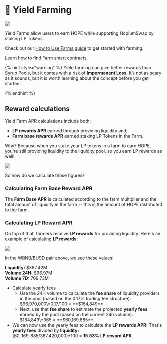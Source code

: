 # 🚜 Yield Farming

![](../../.gitbook/assets/yield-farms-header.png)

Yield Farms allow users to earn HOPE while supporting HopiumSwap by staking LP Tokens.

Check out our [How to Use Farms guide](https://docs.pancakeswap.finance/products/yield-farming/how-to-use-farms) to get started with farming.

Learn [how to find Farm smart contracts](./)

{% hint style="warning" %}
Yield farming can give better rewards than Syrup Pools, but it comes with a risk of **Impermanent Loss**. It’s not as scary as it sounds, but it is worth learning about the concept before you get started.


{% endhint %}

## Reward calculations

Yield Farm APR calculations include both:

* **LP rewards APR** earned through providing liquidity and;
* **Farm base rewards APR** earned staking LP Tokens in the Farm.

Why? Because when you stake your LP tokens in a farm to earn HOPE, you're still providing liquidity to the liquidity pool, so you earn LP rewards as well!

![](<../../.gitbook/assets/Frame 1 (3).png>)

So how do we calculate those figures?

### Calculating Farm Base Reward APR

The **Farm Base APR** is calculated according to the farm multiplier and the total amount of liquidity in the farm -- this is the amount of HOPE distributed to the farm.

### Calculating LP Reward APR

On top of that, farmers receive **LP rewards** for providing liquidity. Here's an example of calculating **LP rewards**:

![](https://lh4.googleusercontent.com/rJswz2qvCNTcODcClHxqlLpanSLsfbGtVw75MMPicBN1iKTKCuEYlPuoFAqskoy24DB9JBmATWb8dk3WmY1\_BFDZoS94sWTBZhZrcnG711rC8ltDXPR3gdl8D50eWq\_cfiBriKcl)

In the WBNB/BUSD pair above, we see these values:

**Liquidity:** $387.42M\
**Volume 24H:** $96.97M\
**Volume 7D:** 709.73M

* Calculate yearly fees
  * Use the 24H volume to calculate the **fee share** of liquidity providers in the pool (based on the 0.17% trading fee structure):\
    $96,970,000\*0.17/100 = **$164,849**
  * Next, use that **fee share** to estimate the projected **yearly fees** earned by the pool (based on the current 24h volume):\
    $164,849\*365 = **$60,169,885**
* We can now use the yearly fees to calculate the **LP rewards APR:** That's **yearly fees** divided by **liquidity:**\
  ($60,169,885/$387,420,000)\*100 = **15.53% LP reward APR**
